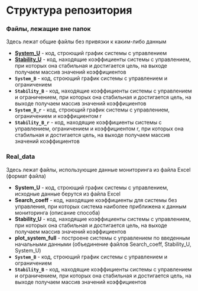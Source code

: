 # Структура репозитория
### Файлы, лежащие вне папок
Здесь лежат общие файлы без привязки к каким-либо данным
* **[System_U](https://github.com/aleksandra-shchegoleva/matlab/blob/master/System_U.m)** - код, строющий график системы с управлением
* **[Stability_U](https://github.com/aleksandra-shchegoleva/matlab/blob/master/Stability_U.m)** - код, находящие коэффициенты системы с управлением, при которых она стабильная и достигается цель, на выходе получаем массив значений коэффициентов
* **`System_B`** - код, строющий график системы с управлением и ограничением
* **`Stability_B`** - код, находящие коэффициенты системы с управлением и ограничением, при которых она стабильная и достигается цель, на выходе получаем массив значений коэффициентов
* **`System_B_r`** - код, строющий график системы с управлением, ограничением и коэффициентом r
* **`Stability_B_r`** - код, находящие коэффициенты системы с управлением, ограничением и коэффициентом r, при которых она стабильная и достигается цель, на выходе получаем массив значений коэффициентов
### Real_data
Здесь лежат файлы, использующие данные мониторинга из файла Excel (формат файла)
* **System_U** - код, строющий график системы с управлением, исходные данные берутся из файла Excel
* **Search_coeff** - код, находящие коэффициенты для системы без управления, при которых система наиболее приближена к данным мониторинга (описание способа)
* **Stability_U** - код, находящие коэффициенты системы с управлением, при которых она стабильная и достигается цель, на выходе получаем массив значений коэффициентов
* **plot_system_full** - построене системы с управлением по введенным начальными данными (объединение файлов Search_coeff, Stability_U, System_U)
* **`System_B`** - код, строющий график системы с управлением и ограничением
* **`Stability_B`** - код, находящие коэффициенты системы с управлением и ограничением, при которых она стабильная и достигается цель, на выходе получаем массив значений коэффициентов
